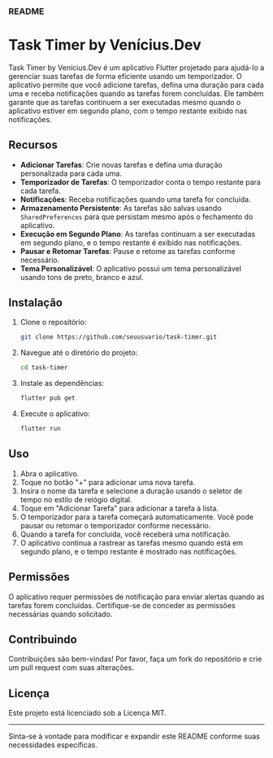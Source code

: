 ### README

# Task Timer by Venícius.Dev

Task Timer by Venícius.Dev é um aplicativo Flutter projetado para ajudá-lo a gerenciar suas tarefas de forma eficiente usando um temporizador. O aplicativo permite que você adicione tarefas, defina uma duração para cada uma e receba notificações quando as tarefas forem concluídas. Ele também garante que as tarefas continuem a ser executadas mesmo quando o aplicativo estiver em segundo plano, com o tempo restante exibido nas notificações.

## Recursos

- **Adicionar Tarefas**: Crie novas tarefas e defina uma duração personalizada para cada uma.
- **Temporizador de Tarefas**: O temporizador conta o tempo restante para cada tarefa.
- **Notificações**: Receba notificações quando uma tarefa for concluída.
- **Armazenamento Persistente**: As tarefas são salvas usando `SharedPreferences` para que persistam mesmo após o fechamento do aplicativo.
- **Execução em Segundo Plano**: As tarefas continuam a ser executadas em segundo plano, e o tempo restante é exibido nas notificações.
- **Pausar e Retomar Tarefas**: Pause e retome as tarefas conforme necessário.
- **Tema Personalizável**: O aplicativo possui um tema personalizável usando tons de preto, branco e azul.

## Instalação

1. Clone o repositório:
   ```sh
   git clone https://github.com/seuusuario/task-timer.git
   ```
2. Navegue até o diretório do projeto:
   ```sh
   cd task-timer
   ```
3. Instale as dependências:
   ```sh
   flutter pub get
   ```
4. Execute o aplicativo:
   ```sh
   flutter run
   ```

## Uso

1. Abra o aplicativo.
2. Toque no botão "+" para adicionar uma nova tarefa.
3. Insira o nome da tarefa e selecione a duração usando o seletor de tempo no estilo de relógio digital.
4. Toque em "Adicionar Tarefa" para adicionar a tarefa à lista.
5. O temporizador para a tarefa começará automaticamente. Você pode pausar ou retomar o temporizador conforme necessário.
6. Quando a tarefa for concluída, você receberá uma notificação.
7. O aplicativo continua a rastrear as tarefas mesmo quando está em segundo plano, e o tempo restante é mostrado nas notificações.

## Permissões

O aplicativo requer permissões de notificação para enviar alertas quando as tarefas forem concluídas. Certifique-se de conceder as permissões necessárias quando solicitado.

## Contribuindo

Contribuições são bem-vindas! Por favor, faça um fork do repositório e crie um pull request com suas alterações.

## Licença

Este projeto está licenciado sob a Licença MIT.

---

Sinta-se à vontade para modificar e expandir este README conforme suas necessidades específicas.